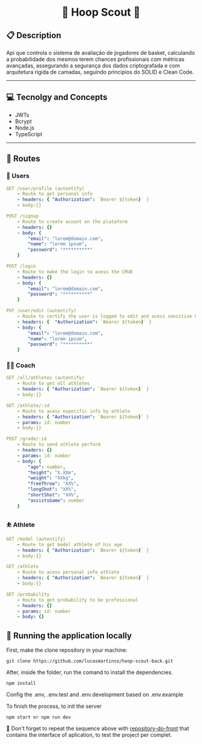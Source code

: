 # <p align = "center">🏀 ​Hoop Scout 🏀​</p>

##  :clipboard: Description

Api que controla o sistema de avaliação de jogadores de basket, calculando a probabilidade dos mesmos terem chances profissionais com métricas avançadas, assegurando a segurança dos dados criptografada e com arquitetura rigida de camadas, seguindo principios do SOLID e Clean Code.
***

## :computer:	 Tecnolgy and Concepts 

- JWTs
- Bcrypt
- Node.js
- TypeScript

***

## :rocket: Routes

### 👥 Users 

```yml
GET /user/profile (autentify)
    - Route to get personal info
    - headers: { "Authorization": `Bearer ${token}` }
    - body:{}
```
    
```yml 
POST /signup
    - Route to create acount on the plataform
    - headers: {}
    - body: {
        "email": "lorem@domain.com",
        "name": "lorem ipsum",
        "password": "**********"
    }
```

```yml 
POST /login
    - Route to make the login to acess the CRUD
    - headers: {}
    - body: {
        "email": "lorem@domain.com",
        "password": "**********"
    }
```

```yml 
PUT /user/edit (autentify)
    - Route to certify the user is logged to edit and acess sensitive CRUD info 
    - headers: {  "Authorization": `Bearer ${token}` }
    - body: {
        "email": "lorem@domain.com",
        "name": "lorem ipsum",
        "password": "**********"
    }
```

### ​🧑‍🏫​ Coach 

```yml
GET /all/athletes (autentify)
    - Route to get all athletes
    - headers: { "Authorization": `Bearer ${token}` }
    - body:{}
```
    
```yml 
GET /athlete/:id
    - Route to acess especific info by athlete
    - headers: { "Authorization": `Bearer ${token}` }
    - params: id: number
    - body:{}
```

```yml 
POST /grade/:id
    - Route to send athlete perform
    - headers: {}
    - params: id: number
    - body: {
    	"age": number, 
        "height": "X.XXm",
    	"weight": "XXkg",
    	"freeThrow": "XX%",
    	"longShot": "XX%",
    	"shortShot": "XX%",
    	"assistsGame": number
    }
```

### ​⛹️​​ Athlete 

```yml
GET /model (autentify)
    - Route to get model athlete of his age
    - headers: { "Authorization": `Bearer ${token}` }
    - body:{}
```
    
```yml 
GET /athlete
    - Route to acess personal info athlete
    - headers: { "Authorization": `Bearer ${token}` }
    - body:{}
```

```yml 
GET /probability
    - Route to get probability to be professional
    - headers: {}
    - params: id: number
    - body: {}
```


## 🏁 Running the application locally

First, make the clone repository in your machine:

```
git clone https://github.com/lucasmartinso/hoop-scout-back.git
```

After, inside the folder, run the comand to install the dependencies.

```
npm install
```
Config the .env, .env.test and .env.development based on .env.example

To finish the process, to init the server
```
npm start or npm run dev
```

:stop_sign: Don't forget to repeat the sequence above with [repository-do-front](https://github.com/) that contains the interface of aplication, to test the project per complet.
